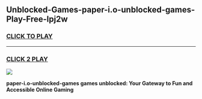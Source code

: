 
## Unblocked-Games-paper-i.o-unblocked-games-Play-Free-lpj2w
<h3>
<a href="https://premium76.site?title=paper-i.o-unblocked-games&ref=18A">CLICK TO PLAY</a></h3>
<hr>

<h3>
<a href="https://premium76.site?title=paper-i.o-unblocked-games&ref=18A">CLICK 2 PLAY</a>
  
</h3>

<a href="https://premium76.site?title=paper-i.o-unblocked-games&ref=18A"><img src="https://clearcache.store/games.png"></a>


**paper-i.o-unblocked-games games unblocked: Your Gateway to Fun and Accessible Online Gaming**
